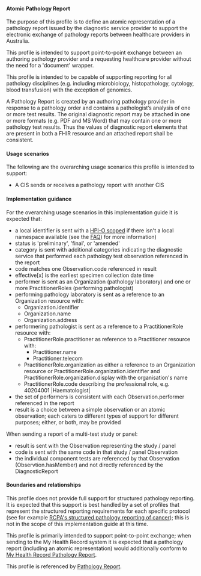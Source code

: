 #### Atomic Pathology Report
The purpose of this profile is to define an atomic representation of a pathology report issued by the diagnostic service provider to support the electronic exchange of pathology reports between healthcare providers in Australia.

This profile is intended to support point-to-point exchange between an authoring pathology provider and a requesting healthcare provider without the need for a 'document' wrapper.

This profile is intended to be capable of supporting reporting for all pathology disciplines (e.g. including microbiology, histopathology, cytology, blood transfusion) with the exception of genomics.

A Pathology Report is created by an authoring pathology provider in response to a pathology order and contains a pathologist’s analysis of one or more test results. The original diagnostic report may be attached in one or more formats (e.g. PDF and MS Word) that may contain one or more pathology test results. Thus the values of diagnostic report elements that are present in both a FHIR resource and an attached report shall be consistent.

#### Usage scenarios
The following are the overarching usage scenarios this profile is intended to support:
* A CIS sends or receives a pathology report with another CIS

#### Implementation guidance
For the overarching usage scenarios in this implementation guide it is expected that:
<ul>
<li>a local identifier is sent with a <a href="http://ns.electronichealth.net.au/id/hpio-scoped/report/1.0/index.html">HPI-O scoped</a> if there isn't a local namespace available (see the <a href="https://github.com/AuDigitalHealth/ci-fhir-r4/wiki/Frequently-Asked-Questions">FAQ</a>) for more information)</li>
<li>status is 'preliminary', 'final', or 'amended'</li>
<li>category is sent with additional categories indicating the diagnostic service that performed each pathology test observation referenced in the report</li>
<li>code matches one Observation.code referenced in result</li>
<li>effective[x] is the earliest specimen collection date time</li>
<li>performer is sent as an Organization (pathology laboratory) and one or more PractitionerRoles (performing pathologist)</li>
<li>performing pathology laboratory is sent as a reference to an Organization resource with:
    <ul>
        <li>Organization.identifier</li>
        <li>Organization.name</li>
        <li>Organization.address</li> 
  </ul></li>      
<li>performering pathologist is sent as a reference to a PractitionerRole resource with:
    <ul>
        <li>PractitionerRole.practitioner as reference to a Practitioner resource with:
        <ul>
            <li>Practitioner.name</li>
            <li>Practitioner.telecom</li>   
        </ul></li>
        <li>PractitionerRole.organization as either a reference to an Organization resource or PractitionerRole.organization.identifier and PractitionerRole.organization.display with the organisation's name</li>
        <li>PractitionerRole.code describing the professional role, e.g. 40204001 |Haematologist|</li>
    </ul></li>
<li>the set of performers is consistent with each Observation.performer referenced in the report</li>
<li>result is a choice between a simple observation or an atomic observation; each caters to different types of support for different purposes; either, or both, may be provided</li>
</ul>

When sending a report of a multi-test study or panel:
<ul>
<li>result is sent with the Observation representing the study / panel</li>  
<li>code is sent with the same code in that study / panel Observation</li>  
<li>the individual component tests are referenced by that Observation (Observtion.hasMember) and not directly referenced by the DiagnosticReport</li>  
</ul>

#### Boundaries and relationships
This profile does not provide full support for structured pathology reporting. It is expected that this support is best handled by a set of profiles that represent the structured reporting requirements for each specific protocol (see for example [RCPA's structured pathology reporting of cancer](https://www.rcpa.edu.au/Library/Practising-Pathology/Structured-Pathology-Reporting-of-Cancer)); this is not in the scope of this implementation guide at this time.

This profile is primarily intended to support point-to-point exchange; when sending to the My Health Record system it is expected that a pathology report (including an atomic representation) would additionally conform to [My Health Record Pathology Report](StructureDefinition-diagnosticreport-path-mhr-1.html).

This profile is referenced by [Pathology Report](StructureDefinition-composition-pathreport-1.html).